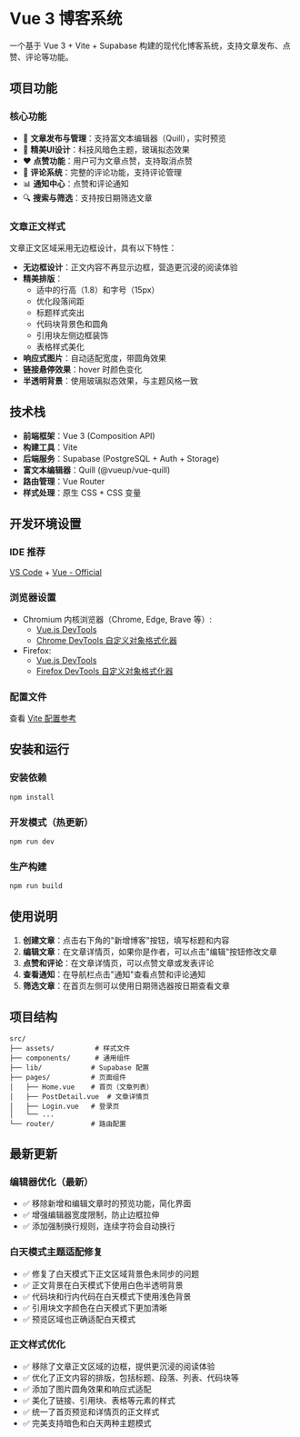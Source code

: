 # Vue 3 博客系统

一个基于 Vue 3 + Vite + Supabase 构建的现代化博客系统，支持文章发布、点赞、评论等功能。

## 项目功能

### 核心功能
- 📝 **文章发布与管理**：支持富文本编辑器（Quill），实时预览
- 🎨 **精美UI设计**：科技风暗色主题，玻璃拟态效果
- ❤️ **点赞功能**：用户可为文章点赞，支持取消点赞
- 💬 **评论系统**：完整的评论功能，支持评论管理
- 📊 **通知中心**：点赞和评论通知
- 🔍 **搜索与筛选**：支持按日期筛选文章

### 文章正文样式
文章正文区域采用无边框设计，具有以下特性：
- **无边框设计**：正文内容不再显示边框，营造更沉浸的阅读体验
- **精美排版**：
  - 适中的行高（1.8）和字号（15px）
  - 优化段落间距
  - 标题样式突出
  - 代码块背景色和圆角
  - 引用块左侧边框装饰
  - 表格样式美化
- **响应式图片**：自动适配宽度，带圆角效果
- **链接悬停效果**：hover 时颜色变化
- **半透明背景**：使用玻璃拟态效果，与主题风格一致

## 技术栈

- **前端框架**：Vue 3 (Composition API)
- **构建工具**：Vite
- **后端服务**：Supabase (PostgreSQL + Auth + Storage)
- **富文本编辑器**：Quill (@vueup/vue-quill)
- **路由管理**：Vue Router
- **样式处理**：原生 CSS + CSS 变量

## 开发环境设置

### IDE 推荐

[VS Code](https://code.visualstudio.com/) + [Vue - Official](https://marketplace.visualstudio.com/items?itemName=Vue.volar)

### 浏览器设置

- Chromium 内核浏览器（Chrome, Edge, Brave 等）:
  - [Vue.js DevTools](https://chromewebstore.google.com/detail/vuejs-devtools/nhdogjmejiglipccpnnnanhbledajbpd) 
  - [Chrome DevTools 自定义对象格式化器](http://bit.ly/object-formatters)
- Firefox:
  - [Vue.js DevTools](https://addons.mozilla.org/en-US/firefox/addon/vue-js-devtools/)
  - [Firefox DevTools 自定义对象格式化器](https://fxdx.dev/firefox-devtools-custom-object-formatters/)

### 配置文件

查看 [Vite 配置参考](https://vite.dev/config/)

## 安装和运行

### 安装依赖

```sh
npm install
```

### 开发模式（热更新）

```sh
npm run dev
```

### 生产构建

```sh
npm run build
```

## 使用说明

1. **创建文章**：点击右下角的"新增博客"按钮，填写标题和内容
2. **编辑文章**：在文章详情页，如果你是作者，可以点击"编辑"按钮修改文章
3. **点赞和评论**：在文章详情页，可以点赞文章或发表评论
4. **查看通知**：在导航栏点击"通知"查看点赞和评论通知
5. **筛选文章**：在首页左侧可以使用日期筛选器按日期查看文章

## 项目结构

```
src/
├── assets/          # 样式文件
├── components/      # 通用组件
├── lib/            # Supabase 配置
├── pages/          # 页面组件
│   ├── Home.vue    # 首页（文章列表）
│   ├── PostDetail.vue  # 文章详情页
│   ├── Login.vue   # 登录页
│   └── ...
└── router/         # 路由配置
```

## 最新更新

### 编辑器优化（最新）
- ✅ 移除新增和编辑文章时的预览功能，简化界面
- ✅ 增强编辑器宽度限制，防止边框拉伸
- ✅ 添加强制换行规则，连续字符会自动换行

### 白天模式主题适配修复
- ✅ 修复了白天模式下正文区域背景色未同步的问题
- ✅ 正文背景在白天模式下使用白色半透明背景
- ✅ 代码块和行内代码在白天模式下使用浅色背景
- ✅ 引用块文字颜色在白天模式下更加清晰
- ✅ 预览区域也正确适配白天模式

### 正文样式优化
- ✅ 移除了文章正文区域的边框，提供更沉浸的阅读体验
- ✅ 优化了正文内容的排版，包括标题、段落、列表、代码块等
- ✅ 添加了图片圆角效果和响应式适配
- ✅ 美化了链接、引用块、表格等元素的样式
- ✅ 统一了首页预览和详情页的正文样式
- ✅ 完美支持暗色和白天两种主题模式
